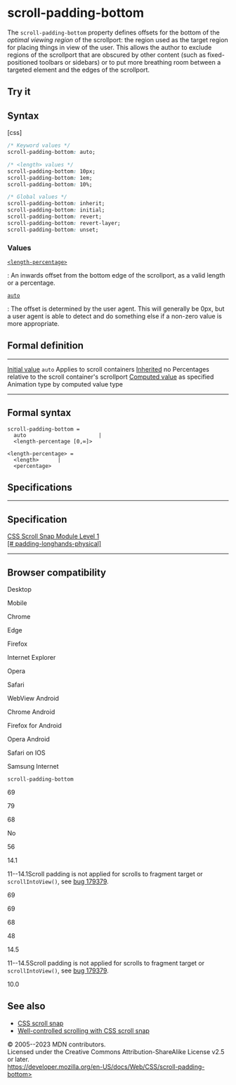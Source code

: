 scroll-padding-bottom
=====================

The `scroll-padding-bottom` property defines offsets for the bottom of
the *optimal viewing region* of the scrollport: the region used as the
target region for placing things in view of the user. This allows the
author to exclude regions of the scrollport that are obscured by other
content (such as fixed-positioned toolbars or sidebars) or to put more
breathing room between a targeted element and the edges of the
scrollport.

Try it
------

Syntax
------

[css]

```css
/* Keyword values */
scroll-padding-bottom: auto;

/* <length> values */
scroll-padding-bottom: 10px;
scroll-padding-bottom: 1em;
scroll-padding-bottom: 10%;

/* Global values */
scroll-padding-bottom: inherit;
scroll-padding-bottom: initial;
scroll-padding-bottom: revert;
scroll-padding-bottom: revert-layer;
scroll-padding-bottom: unset;
```

### Values

[`<length-percentage>`](#length-percentage)

:   An inwards offset from the bottom edge of the scrollport, as a valid
    length or a percentage.

[`auto`](#auto)

:   The offset is determined by the user agent. This will generally be
    0px, but a user agent is able to detect and do something else if a
    non-zero value is more appropriate.

Formal definition
-----------------

  ---------------------------------- ------------------------------------------------
  [Initial value](initial_value.md)     `auto`
  Applies to                         scroll containers
  [Inherited](inheritance.md)           no
  Percentages                        relative to the scroll container\'s scrollport
  [Computed value](computed_value.md)   as specified
  Animation type                     by computed value type
  ---------------------------------- ------------------------------------------------

Formal syntax
-------------

```
scroll-padding-bottom = 
  auto                       |
  <length-percentage [0,∞]>  

<length-percentage> = 
  <length>      |
  <percentage>  
```

Specifications
--------------

  ------------------------------------------------------------------------------------------------------------

Specification
  ------------------------------------------------------------------------------------------------------------

  [CSS Scroll Snap Module Level 1\
  [\#
  padding-longhands-physical]](https://drafts.csswg.org/css-scroll-snap/#padding-longhands-physical)

  ------------------------------------------------------------------------------------------------------------

Browser compatibility
---------------------

Desktop

Mobile

Chrome

Edge

Firefox

Internet Explorer

Opera

Safari

WebView Android

Chrome Android

Firefox for Android

Opera Android

Safari on IOS

Samsung Internet

`scroll-padding-bottom`

69

79

68

No

56

14.1

11--14.1Scroll padding is not applied for scrolls to fragment target or
`scrollIntoView()`, see [bug 179379](https://webkit.org/b/179379).

69

69

68

48

14.5

11--14.5Scroll padding is not applied for scrolls to fragment target or
`scrollIntoView()`, see [bug 179379](https://webkit.org/b/179379).

10.0

See also
--------

- [CSS scroll snap](css_scroll_snap.md)
- [Well-controlled scrolling with CSS scroll
    snap](https://web.dev/css-scroll-snap/)

© 2005--2023 MDN contributors.\
Licensed under the Creative Commons Attribution-ShareAlike License v2.5
or later.\
https://developer.mozilla.org/en-US/docs/Web/CSS/scroll-padding-bottom>
